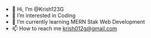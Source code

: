 - 👋 Hi, I’m @Krish123G
- 👀 I’m interested in Coding
- 🌱 I’m currently learning MERN Stak Web Development 
- 📫 How to reach me krish012g@gmail.com
